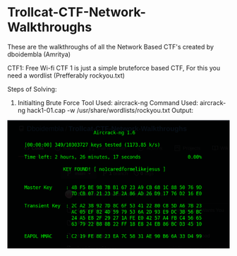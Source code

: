 # Trollcat-CTF-Network-Walkthroughs
These are the walkthroughs of all the Network Based CTF's created by dboidembla (Amritya)

CTF1: Free Wi-fi
CTF 1 is just a simple bruteforce based CTF, For this you need a wordlist (Prefferably rockyou.txt) 

Steps of Solving:
1. Initialting Brute Force
	Tool Used: aircrack-ng
	Command Used: aircrack-ng hack1-01.cap -w /usr/share/wordlists/rockyou.txt 
	Output:
  
  ![](CTF_Walkthrough/CTF1.png)
